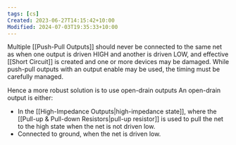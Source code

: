 ```yaml
---
tags: [cs]
Created: 2023-06-27T14:15:42+10:00
Modified: 2024-07-03T19:35:33+10:00
---
```

Multiple [[Push-Pull Outputs]] should never be connected to the same net as when one output is driven HIGH and another is driven LOW, and effective [[Short Circuit]] is created and one or more devices may be damaged. While push-pull outputs with an output enable may be used, the timing must be carefully managed.

Hence a more robust solution is to use open-drain outputs
An open-drain output is either:
- In the [[High-Impedance Outputs|high-impedance state]], where the [[Pull-up & Pull-down Resistors|pull-up resistor]] is used to pull the net to the high state when the net is not driven low.
- Connected to ground, when the net is driven low.